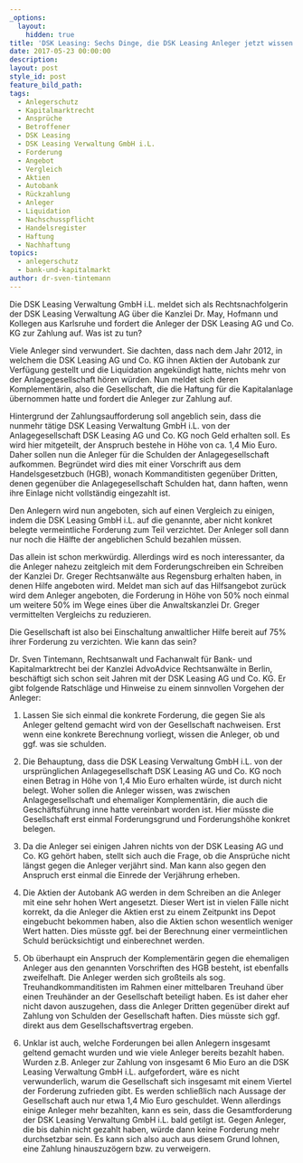 ```yaml
---
_options:
  layout:
    hidden: true
title: 'DSK Leasing: Sechs Dinge, die DSK Leasing Anleger jetzt wissen sollten'
date: 2017-05-23 00:00:00
description:
layout: post
style_id: post
feature_bild_path:
tags:
  - Anlegerschutz
  - Kapitalmarktrecht
  - Ansprüche
  - Betroffener
  - DSK Leasing
  - DSK Leasing Verwaltung GmbH i.L.
  - Forderung
  - Angebot
  - Vergleich
  - Aktien
  - Autobank
  - Rückzahlung
  - Anleger
  - Liquidation
  - Nachschusspflicht
  - Handelsregister
  - Haftung
  - Nachhaftung
topics:
  - anlegerschutz
  - bank-und-kapitalmarkt
author: dr-sven-tintemann
---
```



Die DSK Leasing Verwaltung GmbH i.L. meldet sich als Rechtsnachfolgerin der DSK Leasing Verwaltung AG über die Kanzlei Dr. May, Hofmann und Kollegen aus Karlsruhe und fordert die Anleger der DSK Leasing AG und Co. KG zur Zahlung auf. Was ist zu tun?

Viele Anleger sind verwundert. Sie dachten, dass nach dem Jahr 2012, in welchem die DSK Leasing AG und Co. KG ihnen Aktien der Autobank zur Verfügung gestellt und die Liquidation angekündigt hatte, nichts mehr von der Anlagegesellschaft hören würden. Nun meldet sich deren Komplementärin, also die Gesellschaft, die die Haftung für die Kapitalanlage übernommen hatte und fordert die Anleger zur Zahlung auf.

Hintergrund der Zahlungsaufforderung soll angeblich sein, dass die nunmehr tätige DSK Leasing Verwaltung GmbH i.L. von der Anlagegesellschaft DSK Leasing AG und Co. KG noch Geld erhalten soll. Es wird hier mitgeteilt, der Anspruch bestehe in Höhe von ca. 1,4 Mio Euro. Daher sollen nun die Anleger für die Schulden der Anlagegesellschaft aufkommen. Begründet wird dies mit einer Vorschrift aus dem Handelsgesetzbuch (HGB), wonach Kommanditisten gegenüber Dritten, denen gegenüber die Anlagegesellschaft Schulden hat, dann haften, wenn ihre Einlage nicht vollständig eingezahlt ist.

Den Anlegern wird nun angeboten, sich auf einen Vergleich zu einigen, indem die DSK Leasing GmbH i.L. auf die genannte, aber nicht konkret belegte vermeintliche Forderung zum Teil verzichtet. Der Anleger soll dann nur noch die Hälfte der angeblichen Schuld bezahlen müssen.

Das allein ist schon merkwürdig. Allerdings wird es noch interessanter, da die Anleger nahezu zeitgleich mit dem Forderungschreiben ein Schreiben der Kanzlei Dr. Greger Rechtsanwälte aus Regensburg erhalten haben, in denen Hilfe angeboten wird. Meldet man sich auf das Hilfsangebot zurück wird dem Anleger angeboten, die Forderung in Höhe von 50% noch einmal um weitere 50% im Wege eines über die Anwaltskanzlei Dr. Greger vermittelten Vergleichs zu reduzieren.

Die Gesellschaft ist also bei Einschaltung anwaltlicher Hilfe bereit auf 75% ihrer Forderung zu verzichten. Wie kann das sein?

Dr. Sven Tintemann, Rechtsanwalt und Fachanwalt für Bank- und Kapitalmarktrecht bei der Kanzlei AdvoAdvice Rechtsanwälte in Berlin, beschäftigt sich schon seit Jahren mit der DSK Leasing AG und Co. KG. Er gibt folgende Ratschläge und Hinweise zu einem sinnvollen Vorgehen der Anleger:

1) Lassen Sie sich einmal die konkrete Forderung, die gegen Sie als Anleger geltend gemacht wird von der Gesellschaft nachweisen. Erst wenn eine konkrete Berechnung vorliegt, wissen die Anleger, ob und ggf. was sie schulden.

2) Die Behauptung, dass die DSK Leasing Verwaltung GmbH i.L. von der ursprünglichen Anlagegesellschaft DSK Leasing AG und Co. KG noch einen Betrag in Höhe von 1,4 Mio Euro erhalten würde, ist durch nicht belegt. Woher sollen die Anleger wissen, was zwischen Anlagegesellschaft und ehemaliger Komplementärin, die auch die Geschäftsführung inne hatte vereinbart worden ist. Hier müsste die Gesellschaft erst einmal Forderungsgrund und Forderungshöhe konkret belegen.

3) Da die Anleger sei einigen Jahren nichts von der DSK Leasing AG und Co. KG gehört haben, stellt sich auch die Frage, ob die Ansprüche nicht längst gegen die Anleger verjährt sind. Man kann also gegen den Anspruch erst einmal die Einrede der Verjährung erheben.

4) Die Aktien der Autobank AG werden in dem Schreiben an die Anleger mit eine sehr hohen Wert angesetzt. Dieser Wert ist in vielen Fälle nicht korrekt, da die Anleger die Aktien erst zu einem Zeitpunkt ins Depot eingebucht bekommen haben, also die Aktien schon wesentlich weniger Wert hatten. Dies müsste ggf. bei der Berechnung einer vermeintlichen Schuld berücksichtigt und einberechnet werden.

5) Ob überhaupt ein Anspruch der Komplementärin gegen die ehemaligen Anleger aus den genannten Vorschriften des HGB besteht, ist ebenfalls zweifelhaft. Die Anleger werden sich großteils als sog. Treuhandkommanditisten im Rahmen einer mittelbaren Treuhand über einen Treuhänder an der Gesellschaft beteiligt haben. Es ist daher eher nicht davon auszugehen, dass die Anleger Dritten gegenüber direkt auf Zahlung von Schulden der Gesellschaft haften. Dies müsste sich ggf. direkt aus dem Gesellschaftsvertrag ergeben.

6) Unklar ist auch, welche Forderungen bei allen Anlegern insgesamt geltend gemacht wurden und wie viele Anleger bereits bezahlt haben. Wurden z.B. Anleger zur Zahlung von insgesamt 6 Mio Euro an die DSK Leasing Verwaltung GmbH i.L. aufgefordert, wäre es nicht verwunderlich, warum die Gesellschaft sich insgesamt mit einem Viertel der Forderung zufrieden gibt. Es werden schließlich nach Aussage der Gesellschaft auch nur etwa 1,4 Mio Euro geschuldet. Wenn allerdings einige Anleger mehr bezahlten, kann es sein, dass die Gesamtforderung der DSK Leasing Verwaltung GmbH i.L. bald getilgt ist. Gegen Anleger, die bis dahin nicht gezahlt haben, würde dann keine Forderung mehr durchsetzbar sein. Es kann sich also auch aus diesem Grund lohnen, eine Zahlung hinauszuzögern bzw. zu verweigern.